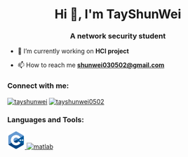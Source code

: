 <h1 align="center">Hi 👋, I'm TayShunWei</h1>
<h3 align="center">A network security student</h3>

- 🔭 I’m currently working on **HCI project**

- 📫 How to reach me **shunwei030502@gmail.com**

<h3 align="left">Connect with me:</h3>
<p align="left">
<a href="https://linkedin.com/in/tayshunwei" target="blank"><img align="center" src="https://raw.githubusercontent.com/rahuldkjain/github-profile-readme-generator/master/src/images/icons/Social/linked-in-alt.svg" alt="tayshunwei" height="30" width="40" /></a>
<a href="https://instagram.com/tayshunwei0502" target="blank"><img align="center" src="https://raw.githubusercontent.com/rahuldkjain/github-profile-readme-generator/master/src/images/icons/Social/instagram.svg" alt="tayshunwei0502" height="30" width="40" /></a>
</p>

<h3 align="left">Languages and Tools:</h3>
<p align="left"> <a href="https://www.w3schools.com/cpp/" target="_blank" rel="noreferrer"> <img src="https://raw.githubusercontent.com/devicons/devicon/master/icons/cplusplus/cplusplus-original.svg" alt="cplusplus" width="40" height="40"/> </a> <a href="https://www.mathworks.com/" target="_blank" rel="noreferrer"> <img src="https://upload.wikimedia.org/wikipedia/commons/2/21/Matlab_Logo.png" alt="matlab" width="40" height="40"/> </a> </p>
